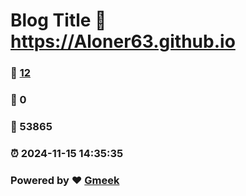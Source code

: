 # Blog Title :link: https://Aloner63.github.io 
### :page_facing_up: [12](https://Aloner63.github.io/tag.html) 
### :speech_balloon: 0 
### :hibiscus: 53865 
### :alarm_clock: 2024-11-15 14:35:35 
### Powered by :heart: [Gmeek](https://github.com/Meekdai/Gmeek)
